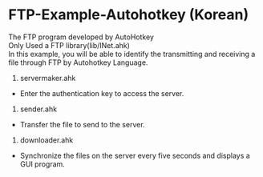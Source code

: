 # FTP-Example-Autohotkey (Korean)
 The FTP program developed by AutoHotkey  
Only Used a FTP library(lib/INet.ahk)  
In this example, you will be able to identify the transmitting and receiving a file through FTP by Autohotkey Language.  

1. servermaker.ahk
  * Enter the authentication key to access the server.
1. sender.ahk
  * Transfer the file to send to the server.
1. downloader.ahk
  * Synchronize the files on the server every five seconds and displays a GUI program.

